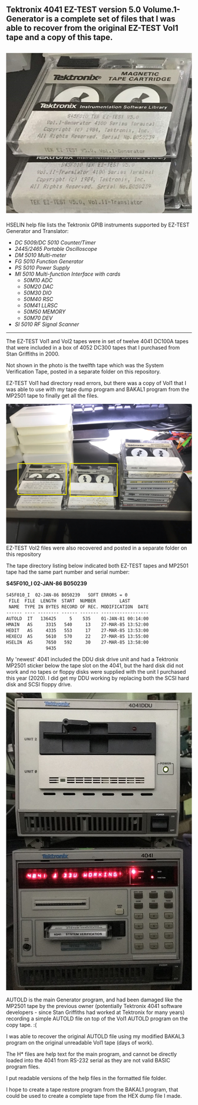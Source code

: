 Tektronix 4041 EZ-TEST version 5.0 Volume.1-Generator is a complete set of files that I was able to recover from the original EZ-TEST Vol1 tape and a copy of this tape.
-------
![EZ-TEST Vol1 tape](./EZ-TEST%20Vol1%20and%20Vol2%20Tapes.jpg)
-------
HSELIN help file lists the Tektronix GPIB instruments supported by EZ-TEST Generator and Translator:

  * *DC 5009/DC 5010 Counter/Timer* 
  * *2445/2465 Portable Oscilloscope* 
  * *DM 5010 Multi-meter* 
  * *FG 5010 Function Generator* 
  * *PS 5010 Power Supply* 
  * *MI 5010 Multi-function Interface with cards* 
    * *50M10 ADC*
    * *50M20 DAC*
    * *50M30 DIO*
    * *50M40 RSC*
    * *50M41 LLRSC*
    * *50M50 MEMORY*
    * *50M70 DEV*   
  * *SI 5010 RF Signal Scanner* 
-----------
The EZ-TEST Vol1 and Vol2 tapes were in set of twelve 4041 DC100A tapes that were included in a box of 4052 DC300 tapes that I purchased from Stan Griffiths in 2000.

Not shown in the photo is the twelfth tape which was the System Verification Tape, posted in a separate folder on this repository.

EZ-TEST Vol1 had directory read errors, but there was a copy of Vol1 that I was able to use with my tape dump program and BAKAL1 program from the MP2501 tape to finally get all the files.

![EZ-TEST Vol1 tapes](./EZ-TEST%20Vol1%20Tapes.jpg)
EZ-TEST Vol2 files were also recovered and posted in a separate folder on this repository

The tape directory listing below indicated both EZ-TEST tapes and MP2501 tape had the same part number and serial number:

**S45F010_I  02-JAN-86 B050239** 

```Assembly
S45F010_I  02-JAN-86 B050239   SOFT ERRORS = 0        
 FILE  FILE  LENGTH  START  NUMBER         LAST       
 NAME  TYPE IN BYTES RECORD OF REC. MODIFICATION  DATE
------ ---- -------- ------ ------- ------------------
AUTOLD  IT   136425     5    535    01-JAN-81 00:14:00
HMAIN   AS     3315   540     13    27-MAR-85 13:52:00
HEDIT   AS     4335   553     17    27-MAR-85 13:53:00
HEXECU  AS     5610   570     22    27-MAR-85 13:55:00
HSELIN  AS     7650   592     30    27-MAR-85 13:58:00
               9435                               
```
My 'newest' 4041 included the DDU disk drive unit and had a Tektronix MP2501 sticker below the tape slot on the 4041, but the hard disk did not work and no tapes or floppy disks were supplied with the unit I purchased this year (2020).  I did get my DDU working by replacing both the SCSI hard disk and SCSI floppy drive.

![my 4041 and DDU](./My%20new%204041%20%26%20DDU%20are%20working%20small.jpg)

AUTOLD is the main Generator program, and had been damaged like the MP2501 tape by the previous owner (potentially Tektronix 4041 software developers - since Stan Griffiths had worked at Tektronix for many years) recording a simple AUTOLD file on top of the Vol1 AUTOLD program on the copy tape. :(  

I was able to recover the original AUTOLD file using my modified BAKAL3 program on the original unreadable Vol1 tape (days of work).

The H* files are help text for the main program, and cannot be directly loaded into the 4041 from RS-232 serial as they are not valid BASIC program files.

I put readable versions of the help files in the formatted file folder.

I hope to create a tape restore program from the BAKAL1 program, that could be used to create a complete tape from the HEX dump file I made.
